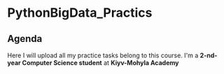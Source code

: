 # PythonBigData_Practics

## Agenda
Here I will upload all my practice tasks belong to this course.
I'm a **2-nd-year Computer Science student** at **Kiyv-Mohyla Academy**


